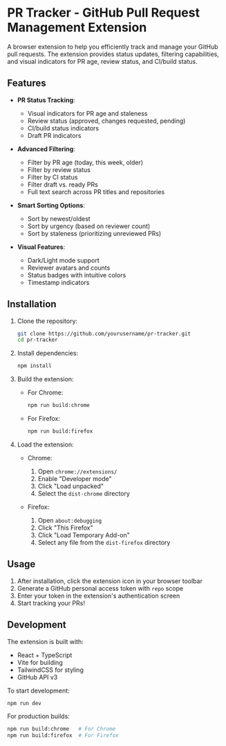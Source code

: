 # PR Tracker - GitHub Pull Request Management Extension

A browser extension to help you efficiently track and manage your GitHub pull requests. The extension provides status updates, filtering capabilities, and visual indicators for PR age, review status, and CI/build status.

## Features

- **PR Status Tracking**:
  - Visual indicators for PR age and staleness
  - Review status (approved, changes requested, pending)
  - CI/build status indicators
  - Draft PR indicators

- **Advanced Filtering**:
  - Filter by PR age (today, this week, older)
  - Filter by review status
  - Filter by CI status
  - Filter draft vs. ready PRs
  - Full text search across PR titles and repositories

- **Smart Sorting Options**:
  - Sort by newest/oldest
  - Sort by urgency (based on reviewer count)
  - Sort by staleness (prioritizing unreviewed PRs)

- **Visual Features**:
  - Dark/Light mode support
  - Reviewer avatars and counts
  - Status badges with intuitive colors
  - Timestamp indicators

## Installation

1. Clone the repository:
   ```bash
   git clone https://github.com/yourusername/pr-tracker.git
   cd pr-tracker
   ```

2. Install dependencies:
   ```bash
   npm install
   ```

3. Build the extension:
   - For Chrome:
     ```bash
     npm run build:chrome
     ```
   - For Firefox:
     ```bash
     npm run build:firefox
     ```

4. Load the extension:
   - Chrome:
     1. Open `chrome://extensions/`
     2. Enable "Developer mode"
     3. Click "Load unpacked"
     4. Select the `dist-chrome` directory

   - Firefox:
     1. Open `about:debugging`
     2. Click "This Firefox"
     3. Click "Load Temporary Add-on"
     4. Select any file from the `dist-firefox` directory

## Usage

1. After installation, click the extension icon in your browser toolbar
2. Generate a GitHub personal access token with `repo` scope
3. Enter your token in the extension's authentication screen
4. Start tracking your PRs!

## Development

The extension is built with:
- React + TypeScript
- Vite for building
- TailwindCSS for styling
- GitHub API v3

To start development:

```bash
npm run dev
```

For production builds:
```bash
npm run build:chrome   # For Chrome
npm run build:firefox  # For Firefox
```